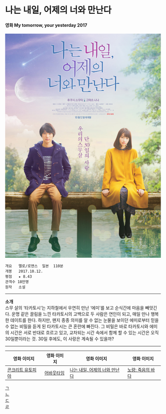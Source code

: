 # 나는 내일, 어제의 너와 만난다
#### 영화 My tomorrow, your yesterday 2017

![movie](ljh_picture.jpg)

```
개요   멜로/로맨스  일본  110분
개봉   2017.10.12.
평점   ★ 8.43
관객수 18만명
원작   소설
```

***
__소개__  
스무 살의 ‘타카토시’는 지하철에서 우연히 만난 ‘에미’를 보고 순식간에 마음을 빼앗긴다. 운명 같은 끌림을 느낀 타카토시의 고백으로 두 사람은 연인이 되고, 매일 만나 행복한 데이트를 한다. 하지만, 왠지 종종 의미를 알 수 없는 눈물을 보이던 에미로부터 믿을 수 없는 비밀을 듣게 된 타카토시는 큰 혼란에 빠진다. 그 비밀은 바로 타카토시와 에미의 시간은 서로 반대로 흐르고 있고, 교차되는 시간 속에서 함께 할 수 있는 시간은 오직 30일뿐이라는 것. 30일 후에도, 이 사랑은 계속될 수 있을까?
***

|영화 이미지|영화 이미지|영화 이미지|영화 이미지|
|---|---|---|---|
|[콘크리트 유토피아](lss.md)|[어바웃타임](smw.md)|[나는 내일, 어제의 너와 만난다](ljh.md)|[노량: 죽음의 바다](kms.md)|

[ㄱ](https://www.naver.com/)  
[ㄴ](https://www.naver.com/)  
[ㄷ](https://www.naver.com/)  
[ㄹ](https://www.naver.com/)
